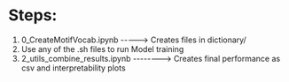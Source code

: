 # Steps:
1. 0_CreateMotifVocab.ipynb -----> Creates files in dictionary/ 
2. Use any of the .sh files to run Model training
3. 2_utils_combine_results.ipynb --------> Creates final performance as csv and interpretability plots